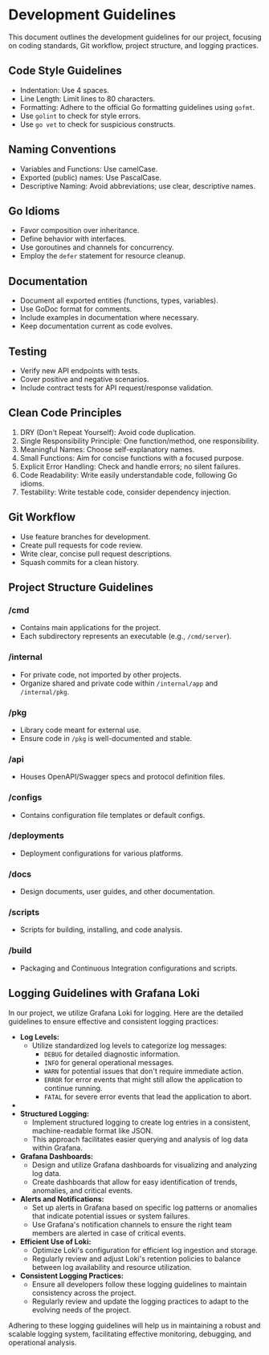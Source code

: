 # Development Guidelines

This document outlines the development guidelines for our project, focusing on coding standards, Git workflow, project structure, and logging practices.

## Code Style Guidelines

- Indentation: Use 4 spaces.
- Line Length: Limit lines to 80 characters.
- Formatting: Adhere to the official Go formatting guidelines using `gofmt`.
- Use `golint` to check for style errors.
- Use `go vet` to check for suspicious constructs.

## Naming Conventions

- Variables and Functions: Use camelCase.
- Exported (public) names: Use PascalCase.
- Descriptive Naming: Avoid abbreviations; use clear, descriptive names.

## Go Idioms

- Favor composition over inheritance.
- Define behavior with interfaces.
- Use goroutines and channels for concurrency.
- Employ the `defer` statement for resource cleanup.

## Documentation

- Document all exported entities (functions, types, variables).
- Use GoDoc format for comments.
- Include examples in documentation where necessary.
- Keep documentation current as code evolves.

## Testing

- Verify new API endpoints with tests.
- Cover positive and negative scenarios.
- Include contract tests for API request/response validation.

## Clean Code Principles

1. DRY (Don't Repeat Yourself): Avoid code duplication.
2. Single Responsibility Principle: One function/method, one responsibility.
3. Meaningful Names: Choose self-explanatory names.
4. Small Functions: Aim for concise functions with a focused purpose.
5. Explicit Error Handling: Check and handle errors; no silent failures.
6. Code Readability: Write easily understandable code, following Go idioms.
7. Testability: Write testable code, consider dependency injection.

## Git Workflow

- Use feature branches for development.
- Create pull requests for code review.
- Write clear, concise pull request descriptions.
- Squash commits for a clean history.

## Project Structure Guidelines

### /cmd

- Contains main applications for the project.
- Each subdirectory represents an executable (e.g., `/cmd/server`).

### /internal

- For private code, not imported by other projects.
- Organize shared and private code within `/internal/app` and `/internal/pkg`.

### /pkg

- Library code meant for external use.
- Ensure code in `/pkg` is well-documented and stable.

### /api

- Houses OpenAPI/Swagger specs and protocol definition files.

### /configs

- Contains configuration file templates or default configs.

### /deployments

- Deployment configurations for various platforms.

### /docs

- Design documents, user guides, and other documentation.

### /scripts

- Scripts for building, installing, and code analysis.

### /build

- Packaging and Continuous Integration configurations and scripts.

## Logging Guidelines with Grafana Loki

In our project, we utilize Grafana Loki for logging. Here are the detailed guidelines to ensure effective and consistent logging practices:

- **Log Levels:**
  - Utilize standardized log levels to categorize log messages:
    - `DEBUG` for detailed diagnostic information.
    - `INFO` for general operational messages.
    - `WARN` for potential issues that don't require immediate action.
    - `ERROR` for error events that might still allow the application to continue running.
    - `FATAL` for severe error events that lead the application to abort.
-
- **Structured Logging:**
  - Implement structured logging to create log entries in a consistent, machine-readable format like JSON.
  - This approach facilitates easier querying and analysis of log data within Grafana.
- **Grafana Dashboards:**
  - Design and utilize Grafana dashboards for visualizing and analyzing log data.
  - Create dashboards that allow for easy identification of trends, anomalies, and critical events.
- **Alerts and Notifications:**
  - Set up alerts in Grafana based on specific log patterns or anomalies that indicate potential issues or system failures.
  - Use Grafana's notification channels to ensure the right team members are alerted in case of critical events.
- **Efficient Use of Loki:**
  - Optimize Loki's configuration for efficient log ingestion and storage.
  - Regularly review and adjust Loki's retention policies to balance between log availability and resource utilization.
- **Consistent Logging Practices:**
  - Ensure all developers follow these logging guidelines to maintain consistency across the project.
  - Regularly review and update the logging practices to adapt to the evolving needs of the project.

Adhering to these logging guidelines will help us in maintaining a robust and scalable logging system, facilitating effective monitoring, debugging, and operational analysis.
